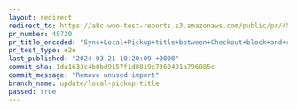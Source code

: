 ```yaml
---
layout: redirect
redirect_to: https://a8c-woo-test-reports.s3.amazonaws.com/public/pr/45720/e2e/index.html
pr_number: 45720
pr_title_encoded: "Sync+Local+Pickup+title+between+Checkout+block+and+shipping+settings+UI+and+vice%2Fversa"
pr_test_type: e2e
last_published: "2024-03-21 10:20:09 +0000"
commit_sha: 1da1633c4b0bd9157f1d8819c7360491a796885c
commit_message: "Remove unused import"
branch_name: update/local-pickup-title
passed: true
---
```

